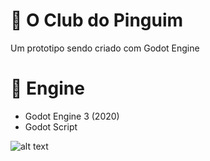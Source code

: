 # 🐧  O Club do Pinguim

Um prototipo sendo criado com Godot Engine 


# 🔧  Engine
- Godot Engine 3 (2020)
- Godot Script

![alt text](https://i.imgur.com/VnJzWCF.png)



